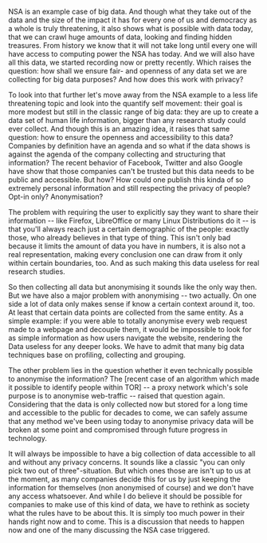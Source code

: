 NSA is an example case of big data. And though what they take out of the data and the size of the impact it has for every one of us and democracy as a whole is truly threatening, it also shows what is possible with data today, that we can crawl huge amounts of data, looking and finding hidden treasures. From history we know that it will not take long until every one will have access to computing power the NSA has today. And we will also have all this data, we started recording now or pretty recently. Which raises the question: how shall we ensure fair- and openness of any data set we are collecting for big data purposes? And how does this work with privacy?

To look into that further let's move away from the NSA example to a less life threatening topic and look into the quantify self movement: their goal is more modest but still in the classic range of big data: they are up to create a data set of human life information, bigger than any research study could ever collect. And though this is an amazing idea, it raises that same question: how to ensure the openness and accessibility to this data? Companies by definition have an agenda and so what if the data shows is against the agenda of the company collecting and structuring that information? The recent behavior of Facebook, Twitter and also Google have show that those companies can't be trusted but this data needs to be public and accessible. But how? How could one publish this kinda of so extremely personal information and still respecting the privacy of people? Opt-in only? Anonymisation? 

The problem with requiring the user to explicitly say they want to share their information -- like Firefox, LibreOffice or many Linux Distributions do it -- is that you'll always reach just a certain demographic of the people: exactly those, who already believes in that type of thing. This isn't only bad because it limits the amount of data you have in numbers, it is also not a real representation, making every conclusion one can draw from it only within certain boundaries, too. And as such making this data useless for real research studies.  

So then collecting all data but anonymising it sounds like the only way then. But we have also a major problem with anonymising -- two actually. On one side a lot of data only makes sense if know a certain context around it, too. At least that certain data points are collected from the same entity. As a simple example: if you were able to totally anonymise every web request made to a webpage and decouple them, it would be impossible to look for as simple information as how users navigate the website, rendering the Data useless for any deeper looks. We have to admit that many big data techniques base on profiling, collecting and grouping.

The other problem lies in the question whether it even technically possible to anonymise the information? The [recent case of an algorithm which made it possible to identify people within TOR] -- a proxy network which's sole purpose is to anonymise web-traffic -- raised that question again. Considering that the data is only collected now but stored for a long time and accessible to the public for decades to come, we can safely assume that any method we've been using today to anonymise privacy data will be broken at some point and compromised through future progress in technology.

It will always be impossible to have a big collection of data accessible to all and without any privacy concerns. It sounds like a classic "you can only pick two out of three"-situation. But which ones those are isn't up to us at the moment, as many companies decide this for us by just keeping the information for themselves (non anonymised of course) and we don't have any access whatsoever. And while I do believe it should be possible for companies to make use of this kind of data, we have to rethink as society what the rules have to be about this. It is simply too much power in their hands right now and to come. This is a discussion that needs to happen now and one of the many discussing the NSA case triggered. 
